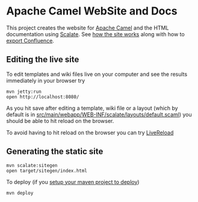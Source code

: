 # Apache Camel WebSite and Docs

This project creates the website for [Apache Camel](http://camel.apache.org/) and the HTML documentation using [Scalate](http://scalate.fusesource.com/). See [how the site works](http://scalate.fusesource.org/versions/snapshot/documentation/siteGen.html) along with how to [export Confluence](http://scalate.fusesource.org/versions/snapshot/documentation/siteGen.html#bootstrapping).

## Editing the live site

To edit templates and wiki files live on your computer and see the results immediately in your browser try

    mvn jetty:run
    open http://localhost:8080/    
    
As you hit save after editing a template, wiki file or a layout (which by default is in [src/main/webapp/WEB-INF/scalate/layouts/default.scaml](src/main/webapp/WEB-INF/scalate/layouts/default.scaml)) you should be able to hit reload on the browser.

To avoid having to hit reload on the browser you can try [LiveReload](http://scalate.fusesource.org/versions/snapshot/documentation/siteGen.html#livereload) 

## Generating the static site

    mvn scalate:sitegen
    open target/sitegen/index.html
    
To deploy (if you [setup your maven project to deploy](http://scalate.fusesource.org/versions/snapshot/documentation/siteGen.html#deploy))

    mvn deploy
    
    